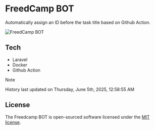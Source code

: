 # FreedCamp BOT

Automatically assign an ID before the task title based on Github Action.

![FreedCamp BOT](https://repository-images.githubusercontent.com/737932867/7d34798b-2680-471c-b089-a78a718d3d6a)

## Tech

- Laravel
- Docker
- Github Action

> [!NOTE]  
> History last updated on Thursday, June 5th, 2025, 12:58:55 AM

## License

The Freedcamp BOT is open-sourced software licensed under the [MIT license](https://opensource.org/licenses/MIT).
